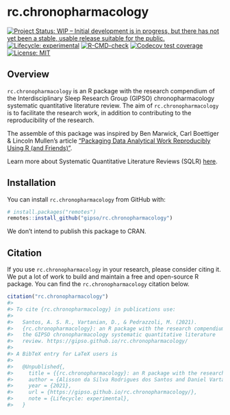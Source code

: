 
<!-- README.md is generated from README.Rmd. Please edit that file -->

# rc.chronopharmacology

<!-- badges: start -->

[![Project Status: WIP – Initial development is in progress, but there
has not yet been a stable, usable release suitable for the
public.](https://www.repostatus.org/badges/latest/wip.svg)](https://www.repostatus.org/#wip)
[![Lifecycle:
experimental](https://img.shields.io/badge/lifecycle-experimental-orange.svg)](https://lifecycle.r-lib.org/articles/stages.html#experimental)
[![R-CMD-check](https://github.com/gipso/rc.chronopharmacology/workflows/R-CMD-check/badge.svg)](https://github.com/gipso/rc.chronopharmacology/actions)
[![Codecov test
coverage](https://codecov.io/gh/gipso/rc.chronopharmacology/branch/main/graph/badge.svg)](https://codecov.io/gh/gipso/rc.chronopharmacology?branch=main)
[![License:
MIT](https://img.shields.io/badge/license-MIT-green)](https://choosealicense.com/licenses/mit/)
<!-- badges: end -->

## Overview

`rc.chronopharmacology` is an R package with the research compendium of
the Interdisciplinary Sleep Research Group (GIPSO) chronopharmacology
systematic quantitative literature review. The aim of
`rc.chronopharmacology` is to facilitate the research work, in addition
to contributing to the reproducibility of the research.

The assemble of this package was inspired by Ben Marwick, Carl Boettiger
& Lincoln Mullen’s article [“Packaging Data Analytical Work Reproducibly
Using R (and Friends)”](https://doi.org/10.1080/00031305.2017.1375986).

Learn more about Systematic Quantitative Literature Reviews (SQLR)
[here](https://www.griffith.edu.au/griffith-sciences/school-environment-science/research/systematic-quantitative-literature-review).

## Installation

You can install `rc.chronopharmacology` from GitHub with:

``` r
# install.packages("remotes")
remotes::install_github("gipso/rc.chronopharmacology")
```

We don’t intend to publish this package to CRAN.

## Citation

If you use `rc.chronopharmacology` in your research, please consider
citing it. We put a lot of work to build and maintain a free and
open-source R package. You can find the `rc.chronopharmacology` citation
below.

``` r
citation("rc.chronopharmacology")
#> 
#> To cite {rc.chronopharmacology} in publications use:
#> 
#>   Santos, A. S. R., Vartanian, D., & Pedrazzoli, M. (2021).
#>   {rc.chronopharmacology}: an R package with the research compendium of
#>   the GIPSO chronopharmacology systematic quantitative literature
#>   review. https://gipso.github.io/rc.chronopharmacology/
#> 
#> A BibTeX entry for LaTeX users is
#> 
#>   @Unpublished{,
#>     title = {{rc.chronopharmacology}: an R package with the research compendium of the GIPSO chronopharmacology systematic quantitative literature review},
#>     author = {Alisson da Silva Rodrigues dos Santos and Daniel Vartanian and Mario Pedrazzoli},
#>     year = {2021},
#>     url = {https://gipso.github.io/rc.chronopharmacology/},
#>     note = {Lifecycle: experimental},
#>   }
```
